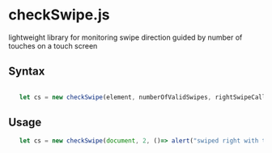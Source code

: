 # checkSwipe.js
lightweight library for  monitoring swipe direction guided by number of touches on a touch screen
## Syntax 
```JAVASCRIPT

   let cs = new checkSwipe(element, numberOfValidSwipes, rightSwipeCallback, leftSwipeCallback)
```

## Usage
```JAVASCRIPT
   let cs = new checkSwipe(document, 2, ()=> alert("swiped right with two fingers"), ()=> alert("swiped left with two fingers"))
```
